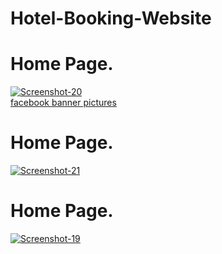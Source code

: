# Hotel-Booking-Website


<h1>Home Page.</h1>
  
<a href="https://ibb.co/N9Rn4RX"><img src="https://i.ibb.co/jytZptd/Screenshot-20.png" alt="Screenshot-20" border="0"></a><br /><a target='_blank' href='https://imgbb.com/'>facebook banner pictures</a><br />

<h1>Home Page.</h1>
  
<a href="https://ibb.co/X7vqqzK"><img src="https://i.ibb.co/GWbqqV8/Screenshot-21.png" alt="Screenshot-21" border="0"></a>

<h1>Home Page.</h1>

<a href="https://ibb.co/YhdfZ3G"><img src="https://i.ibb.co/bXvNJPn/Screenshot-19.png" alt="Screenshot-19" border="0"></a>
